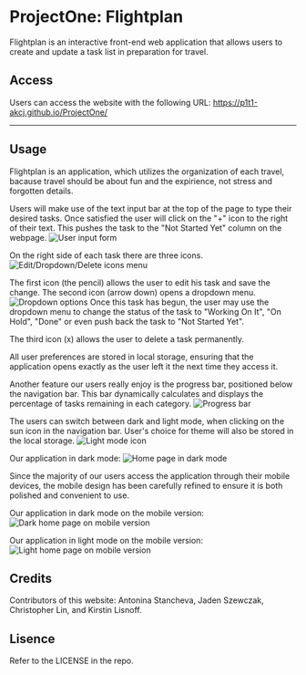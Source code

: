 # ProjectOne: Flightplan

Flightplan is an interactive front-end web application that allows users to create and update a task list in preparation for travel. 

## Access 

Users can access the website with the following URL: https://p1t1-akcj.github.io/ProjectOne/

****

## Usage

Flightplan is an application, which utilizes the organization of each travel, bacause travel should be about fun and the expirience, not stress and forgotten details.

Users will make use of the text input bar at the top of the page to type their desired tasks. Once satisfied the user will click on the "+" icon to the right of their text. This pushes the task to the "Not Started Yet" column on the webpage.
![User input form](./readme-images/image-1.png)

On the right side of each task there are three icons.
![Edit/Dropdown/Delete icons menu](./readme-images/image-3.png)

The first icon (the pencil) allows the user to edit his task and save the change.
The second icon (arrow down) opens a dropdown menu.
![Dropdown options](./readme-images/image-2.png)
Once this task has begun, the user may use the dropdown menu to change the status of the task to "Working On It", "On Hold", "Done" or even push back the task to "Not Started Yet".

The third icon (x) allows the user to delete a task permanently.

All user preferences are stored in local storage, ensuring that the application opens exactly as the user left it the next time they access it.

Another feature our users really enjoy is the progress bar, positioned below the navigation bar. This bar dynamically calculates and displays the percentage of tasks remaining in each category.
![Progress bar](./readme-images/image-4.png)

The users can switch between dark and light mode, when clicking on the sun icon in the navigation bar. User's choice for theme will also be stored in the local storage.
![Light mode icon](./readme-images/image-5.png)

Our application in dark mode:
![Home page in dark mode](./readme-images/image-6.png)

Since the majority of our users access the application through their mobile devices, the mobile design has been carefully refined to ensure it is both polished and convenient to use.

Our application in dark mode on the mobile version:
![Dark home page on mobile version](./readme-images/image-7.png)

Our application in light mode on the mobile version:
![Light home page on mobile version](./readme-images/image-8.png)

## Credits
Contributors of this website: Antonina Stancheva, Jaden Szewczak, Christopher Lin, and Kirstin Lisnoff.

## Lisence

Refer to the LICENSE in the repo. 